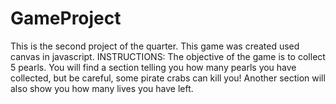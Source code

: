 # GameProject
This is the second project of the quarter. This game was created used canvas in javascript. 
INSTRUCTIONS:
The objective of the game is to collect 5 pearls. 
You will find a section telling you how many pearls you have collected, but be careful, some pirate crabs can kill you! Another section will also show you how many lives you have left. 


